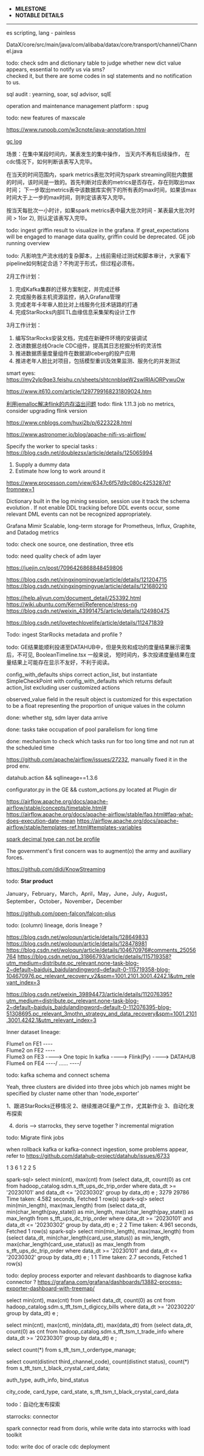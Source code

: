 * **MILESTONE** 
* **NOTABLE DETAILS**
***************************************************************************************************************************************************************************************************
es scripting, lang - painless

DataX/core/src/main/java/com/alibaba/datax/core/transport/channel/Channel.java

todo: check sdm and dictionary table to judge whether new dict value appears, essential to notify us via sms?  
checked it, but there are some codes in sql statements and no notification to us.  

sql audit : yearning, soar, sql advisor, sqlE

operation and maintenance management platform : spug

todo: new features of maxscale 

https://www.runoob.com/w3cnote/java-annotation.html

[gc log](https://www.cnblogs.com/wuzhenzhao/p/12486840.html)

场景：在集中某段时间内，某表发生的集中操作， 当天内不再有后续操作， 在cdc情况下，如何判断该表写入完毕。 

在当天的时间范围内，spark metrics表批次时间为spark streaming同批内数据的时间，该时间是一致的。首先判断对应表的metrics是否存在，存在则取出max时间；
下一步取出metrics表中该数据库实例下的所有表的max时间，如果该max时间大于上一步的max时间，则判定该表写入完毕。

按当天每批次一小时计，如果spark metrics表中最大批次时间 - 某表最大批次时间 > 1(or 2), 则认定该表写入完毕。

todo: ingest griffin result to visualize in the grafana.
If great_expectations will be engaged to manage data quality, griffin could be deprecated.
GE job running overview

todo: 凡影响生产流水线的复杂脚本，上线前需经过测试和脚本审计，大家看下pipeline如何制定合适？不拘泥于形式，但过程必须有。

2月工作计划：
1. 完成Kafka集群的迁移方案制定，并完成迁移
2. 完成服务器主机资源监控，纳入Grafana管理
3. 完成老年卡年审人脸比对上线服务化技术链路的打通
4. 完成StarRocks内部ETL血缘信息采集架构设计工作

3月工作计划：
1. 编写StarRocks安装文档，完成在新硬件环境的安装调试
2. 改进数据总线Oracle CDC组件，提高其日志挖掘分析的灵活性
3. 推进数据质量度量组件在数据湖Iceberg的投产应用
4. 推进老年人脸比对项目，包括模型重训及效果监测、服务化的并发测试


smart eyes:   
https://my2ylp9qe3.feishu.cn/sheets/shtcnnbIqeW2swlRIAiORPywuOw

https://www.it610.com/article/1297799168231809024.htm

[利用jemalloc解决flink的内存溢出问题](https://blog.csdn.net/Deepexi_Date/article/details/125396199)
todo: flink 1.11.3 job no metrics, consider upgrading flink version

https://www.cnblogs.com/huxi2b/p/6223228.html

https://www.astronomer.io/blog/apache-nifi-vs-airflow/

Specify the worker to special tasks : https://blog.csdn.net/doublezsx/article/details/125065994 

1. Supply a dummy data
2. Estimate how long to work around it  

https://www.processon.com/view/6347c6f57d9c080c4253287d?fromnew=1

Dictionary built in the log mining session, session use it track the schema evolution . 
If not enable DDL tracking before DDL events occur, some relevant DML events can not be recognized appropriately.

Grafana Mimir
Scalable, long-term storage for Prometheus, Influx, Graphite, and Datadog metrics

todo: check one source, one destination, three etls 

todo: need quality check of adm layer

https://juejin.cn/post/7096426868848459806

https://blog.csdn.net/xingxingmingyue/article/details/121204715
https://blog.csdn.net/xingxingmingyue/article/details/121680210

https://help.aliyun.com/document_detail/253392.html
https://wiki.ubuntu.com/Kernel/Reference/stress-ng
https://blog.csdn.net/weixin_43991475/article/details/124980475

https://blog.csdn.net/lovetechlovelife/article/details/112471839

Todo: ingest StarRocks metadata and profile ?

todo: GE结果能顺利投递至DATAHUB中，但是失败和成功的度量结果展示密集后，不可见, BooleanTimeline.tsx
一般来说， 短时间内，多次投递度量结果在度量结果上可能存在显示不友好，不利于阅读。

config_with_defaults ships correct action_list, but instantiate SimpleCheckPoint with config_with_defaults which returns default action_list
excluding user customized actions

observed_value field in the result object is customized for this expectation to be a float representing the proportion of unique values in the column

done: whether stg, sdm layer data arrive

done: tasks take occupation of pool parallelism for long time

done: mechanism to check which tasks run for too long time and not run at the scheduled time

https://github.com/apache/airflow/issues/27232, manually fixed it in the prod env.

datahub.action && sqllineage==1.3.6

configurator.py in the GE && custom_actions.py located at Plugin dir

https://airflow.apache.org/docs/apache-airflow/stable/concepts/timetable.html#
https://airflow.apache.org/docs/apache-airflow/stable/faq.html#faq-what-does-execution-date-mean
https://airflow.apache.org/docs/apache-airflow/stable/templates-ref.html#templates-variables

[spark decimal type can not be profile](https://github.com/great-expectations/great_expectations/issues/6393)

The government's first concern was to augment(o) the army and auxiliary forces.


https://github.com/didi/KnowStreaming

todo: **Star product**

January，February，March，April，May，June，July，August，September，October，November，December

https://github.com/open-falcon/falcon-plus

todo: (column) lineage, doris lineage ?

https://blog.csdn.net/woloqun/article/details/128649833
https://blog.csdn.net/woloqun/article/details/128478981
https://blog.csdn.net/woloqun/article/details/104670976#comments_25056764
https://blog.csdn.net/qq_31866793/article/details/115719358?utm_medium=distribute.pc_relevant.none-task-blog-2~default~baidujs_baidulandingword~default-0-115719358-blog-104670976.pc_relevant_recovery_v2&spm=1001.2101.3001.4242.1&utm_relevant_index=3

https://blog.csdn.net/weixin_39894473/article/details/112076395?utm_medium=distribute.pc_relevant.none-task-blog-2~default~baidujs_baidulandingword~default-0-112076395-blog-51308695.pc_relevant_3mothn_strategy_and_data_recovery&spm=1001.2101.3001.4242.1&utm_relevant_index=3

Inner dataset lineage:

Flume1 on FE1    ----\
Flume2 on FE2    ----\
Flume3 on FE3    ----> One topic In kafka ----> Flink(Py) ----> DATAHUB
Flume4 on FE4    ----/
......           ----/

todo: kafka schema and connect schema


Yeah, three clusters are divided into three jobs which job names might be specified by cluster name other than 'node_exporter' 

1、跟进StarRocks迁移情况
2、继续推进GE量产工作，尤其新作业
3、自动化发布探索

4. doris --> starrocks, they serve together ? incremental migration

todo: Migrate flink jobs

when rollback kafka or kafka-connect ingestion, some problems appear, refer to https://github.com/datahub-project/datahub/issues/6733 

1 3 6
1 2 2 5


spark-sql> select min(cnt), max(cnt) from (select data_dt, count(0) as cnt from hadoop_catalog.sdm.s_tft_ups_dc_trip_order where data_dt >= '20230101' and data_dt <= '20230302' group  by data_dt) e ; 
3279	29786
Time taken: 4.582 seconds, Fetched 1 row(s)
spark-sql> select min(min_length), max(max_length) from (select data_dt, min(char_length(pay_state)) as min_length, max(char_length(pay_state)) as max_length  from s_tft_ups_dc_trip_order where data_dt >= '20230101' and data_dt <= '20230302' group  by data_dt) e ; 
2	2
Time taken: 4.961 seconds, Fetched 1 row(s)
spark-sql> select min(min_length), max(max_length) from (select data_dt, min(char_length(card_use_status)) as min_length, max(char_length(card_use_status)) as max_length  from s_tft_ups_dc_trip_order where data_dt >= '20230101' and data_dt <= '20230302' group  by data_dt) e ; 
1	1
Time taken: 2.7 seconds, Fetched 1 row(s)

todo: deploy process exporter and relevant dashboards to diagnose kafka connector ? https://grafana.com/grafana/dashboards/13882-process-exporter-dashboard-with-treemap/ 


select min(cnt), max(cnt) from (select data_dt, count(0) as cnt from hadoop_catalog.sdm.s_tft_tsm_t_digiccy_bills where data_dt >= '20230220' group  by data_dt) e ; 

select min(cnt), max(cnt), min(data_dt), max(data_dt) from (select data_dt, count(0) as cnt from hadoop_catalog.sdm.s_tft_tsm_t_trade_info where data_dt >= '20230301' group  by data_dt) e ;

select count(*) from s_tft_tsm_t_ordertype_manage;

select count(distinct third_channel_code), count(distinct status), count(*) from s_tft_tsm_t_black_crystal_card_data; 


auth_type, auth_info, bind_status

city_code, card_type, card_state, s_tft_tsm_t_black_crystal_card_data

todo：自动化发布探索

starrocks: connector

spark connector read from doris, while write data into starrocks with load toolkit

todo: write doc of oracle cdc deployment